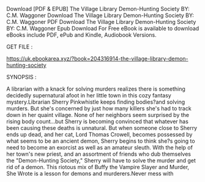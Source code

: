 Download [PDF & EPUB] The Village Library Demon-Hunting Society BY: C.M. Waggoner Download The Village Library Demon-Hunting Society BY: C.M. Waggoner PDF Download The Village Library Demon-Hunting Society BY: C.M. Waggoner Epub Download For Free eBook is available to download eBooks include PDF, ePub and Kindle, Audiobook Versions.

GET FILE :

https://uk.ebookarea.xyz/?book=204316914-the-village-library-demon-hunting-society

SYNOPSIS : 

A librarian with a knack for solving murders realizes there is something decidedly supernatural afoot in her little town in this cozy fantasy mystery.Librarian Sherry Pinkwhistle keeps finding bodies?and solving murders. But she's concerned by just how many killers she's had to track down in her quaint village. None of her neighbors seem surprised by the rising body count...but Sherry is becoming convinced that whatever has been causing these deaths is unnatural. But when someone close to Sherry ends up dead, and her cat, Lord Thomas Crowell, becomes possessed by what seems to be an ancient demon, Sherry begins to think she?s going to need to become an exorcist as well as an amateur sleuth. With the help of her town's new priest, and an assortment of friends who dub themselves the "Demon-Hunting Society," Sherry will have to solve the murder and get rid of a demon. This riotous mix of Buffy the Vampire Slayer and Murder, She Wrote is a lesson for demons and murderers.Never mess with 
